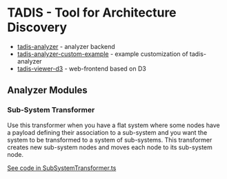 # TADIS - Tool for Architecture Discovery

- [tadis-analyzer](sources/tadis-analyzer) - analyzer backend
- [tadis-analyzer-custom-example](sources/tadis-analyzer-custom-example) - example customization of tadis-analyzer
- [tadis-viewer-d3](sources/tadis-viewer-d3) - web-frontend based on D3


## Analyzer Modules

### Sub-System Transformer

Use this transformer when you have a flat system where some nodes have a payload defining their association to a sub-system and you want the system to be transformed to a system of sub-systems. This transformer creates new sub-system nodes and moves each node to its sub-system node.

[See code in SubSystemTransformer.ts](sources/tadis-analyzer/src/msa/common/SubSystemTransformer.ts)
